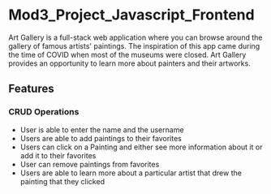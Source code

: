 # Mod3_Project_Javascript_Frontend
Art Gallery is a full-stack web application where you can browse around the gallery of famous artists' paintings. The inspiration of this app came during the time of COVID when most of the museums were closed. Art Gallery provides an opportunity to learn more about painters and their artworks.
## Features
### CRUD Operations
* User is able to enter the name and the username
* Users are able to add paintings to their favorites 
* Users can click on a Painting and either see more information about it or add it to their favorites 
* User can remove paintings from favorites
* Users are able to learn more about a particular artist that drew the painting that they clicked 

